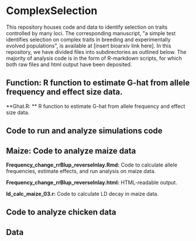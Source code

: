 # ComplexSelection
This repository houses code and data to identify selection on traits controlled by many loci. The corresponding manuscript, "a simple test identifies selection on complex traits in breeding and experimentally evolved populations", is available at [insert bioarxiv link here]. In this repository, we have divided files into subdirectories as outlined below. The majority of analysis code is in the form of R-markdown scripts, for which both raw files and html output have been deposited.

## **Function:** R function to estimate G-hat from allele frequency and effect size data.
**Ghat.R: ** R function to estimate G-hat from allele frequency and effect size data.

## Code to run and analyze simulations code


## Maize: Code to analyze maize data
**Frequency_change_rrBlup_reverseInlay.Rmd:** Code to calculate allele frequencies, estimate effects, and run analysis on maize data.

**Frequency_change_rrBlup_reverseInlay.html:** HTML-readable output.

**ld_calc_maize_03.r:** Code to calculate LD decay in maize data.


## Code to analyze chicken data


## Data
